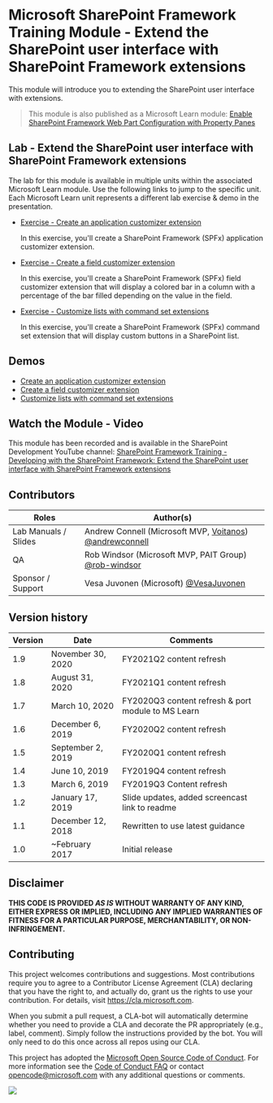 # Microsoft SharePoint Framework Training Module - Extend the SharePoint user interface with SharePoint Framework extensions

This module will introduce you to extending the SharePoint user interface with extensions.

> This module is also published as a Microsoft Learn module: [Enable SharePoint Framework Web Part Configuration with Property Panes](https://docs.microsoft.com/learn/modules/sharepoint-spfx-extensions)

## Lab - Extend the SharePoint user interface with SharePoint Framework extensions

The lab for this module is available in multiple units within the associated Microsoft Learn module. Use the following links to jump to the specific unit. Each Microsoft Learn unit represents a different lab exercise & demo in the presentation.

- [Exercise - Create an application customizer extension](https://docs.microsoft.com/learn/modules/sharepoint-spfx-extensions/3-exercise-application-customizer)

  In this exercise, you'll create a SharePoint Framework (SPFx) application customizer extension.

- [Exercise - Create a field customizer extension](https://docs.microsoft.com/learn/modules/sharepoint-spfx-extensions/5-exercise-field-customizer)

  In this exercise, you'll create a SharePoint Framework (SPFx) field customizer extension that will display a colored bar in a column with a percentage of the bar filled depending on the value in the field.

- [Exercise - Customize lists with command set extensions](https://docs.microsoft.com/learn/modules/sharepoint-spfx-extensions/7-exercise-command-set-customizer)

  In this exercise, you'll create a SharePoint Framework (SPFx) command set extension that will display custom buttons in a SharePoint list.

## Demos

- [Create an application customizer extension](./Demos/01-appcustomizer)
- [Create a field customizer extension](./Demos/02-fieldcustomizer)
- [Customize lists with command set extensions](./Demos/03-listviewcommandset)

## Watch the Module - Video

This module has been recorded and is available in the SharePoint Development YouTube channel: [SharePoint Framework Training - Developing with the SharePoint Framework: Extend the SharePoint user interface with SharePoint Framework extensions](https://www.youtube.com/watch?v=85DlxhbIK9I&list=PLR9nK3mnD-OV-RPXQ3Lco845qoEy7VJoc)

## Contributors

| Roles                | Author(s)                                                                                                      |
| -------------------- | -------------------------------------------------------------------------------------------------------------- |
| Lab Manuals / Slides | Andrew Connell (Microsoft MVP, [Voitanos](//github.com/voitanos)) [@andrewconnell](//github.com/andrewconnell) |
| QA                   | Rob Windsor (Microsoft MVP, PAIT Group) [@rob-windsor](//github.com/rob-windsor)                               |
| Sponsor / Support    | Vesa Juvonen (Microsoft) [@VesaJuvonen](//github.com/VesaJuvonen)                                              |

## Version history

| Version | Date              | Comments                                           |
| ------- | ----------------- | -------------------------------------------------- |
| 1.9     | November 30, 2020 | FY2021Q2 content refresh                           |
| 1.8     | August 31, 2020   | FY2021Q1 content refresh                           |
| 1.7     | March 10, 2020    | FY2020Q3 content refresh & port module to MS Learn |
| 1.6     | December 6, 2019  | FY2020Q2 content refresh                           |
| 1.5     | September 2, 2019 | FY2020Q1 content refresh                           |
| 1.4     | June 10, 2019     | FY2019Q4 content refresh                           |
| 1.3     | March 6, 2019     | FY2019Q3 Content refresh                           |
| 1.2     | January 17, 2019  | Slide updates, added screencast link to readme     |
| 1.1     | December 12, 2018 | Rewritten to use latest guidance                   |
| 1.0     | ~February 2017    | Initial release                                    |

## Disclaimer

**THIS CODE IS PROVIDED _AS IS_ WITHOUT WARRANTY OF ANY KIND, EITHER EXPRESS OR IMPLIED, INCLUDING ANY IMPLIED WARRANTIES OF FITNESS FOR A PARTICULAR PURPOSE, MERCHANTABILITY, OR NON-INFRINGEMENT.**

## Contributing

This project welcomes contributions and suggestions. Most contributions require you to agree to a
Contributor License Agreement (CLA) declaring that you have the right to, and actually do, grant us
the rights to use your contribution. For details, visit https://cla.microsoft.com.

When you submit a pull request, a CLA-bot will automatically determine whether you need to provide
a CLA and decorate the PR appropriately (e.g., label, comment). Simply follow the instructions
provided by the bot. You will only need to do this once across all repos using our CLA.

This project has adopted the [Microsoft Open Source Code of Conduct](https://opensource.microsoft.com/codeofconduct/).
For more information see the [Code of Conduct FAQ](https://opensource.microsoft.com/codeofconduct/faq/) or
contact [opencode@microsoft.com](mailto:opencode@microsoft.com) with any additional questions or comments.

<img src="https://telemetry.sharepointpnp.com/sp-dev-training-spfx-extensions" />
